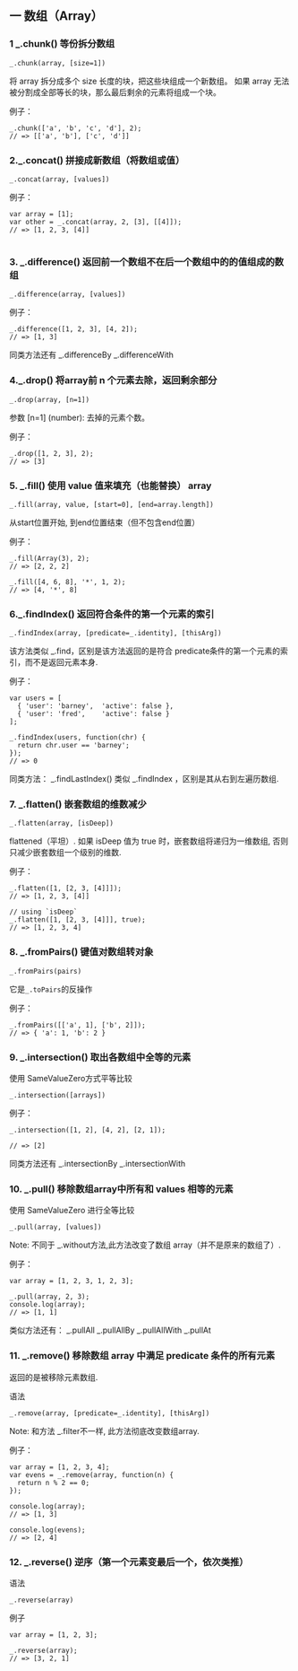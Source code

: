 ## 一 数组（Array）
### 1 _.chunk()  等份拆分数组


```
_.chunk(array, [size=1])

```

将 array 拆分成多个 size 长度的块，把这些块组成一个新数组。 如果 array 无法被分割成全部等长的块，那么最后剩余的元素将组成一个块。

例子：

```
_.chunk(['a', 'b', 'c', 'd'], 2);
// => [['a', 'b'], ['c', 'd']]
```
### 2._.concat() 拼接成新数组（将数组或值）


```
_.concat(array, [values])
```



例子：


```
var array = [1];
var other = _.concat(array, 2, [3], [[4]]);
// => [1, 2, 3, [4]]
 
```



### 3. _.difference() 返回前一个数组不在后一个数组中的的值组成的数组

```
_.difference(array, [values])
```



例子：

```
_.difference([1, 2, 3], [4, 2]);
// => [1, 3]
```

同类方法还有
_.differenceBy
_.differenceWith

### 4._.drop() 将array前 n 个元素去除，返回剩余部分


```
_.drop(array, [n=1])
```

参数
[n=1] (number): 去掉的元素个数。

例子：

```
_.drop([1, 2, 3], 2);
// => [3]
```



### 5. _.fill() 使用 value 值来填充（也能替换） array 


```
_.fill(array, value, [start=0], [end=array.length])
```

从start位置开始, 到end位置结束（但不包含end位置）

例子：



```
_.fill(Array(3), 2);
// => [2, 2, 2]

_.fill([4, 6, 8], '*', 1, 2);
// => [4, '*', 8]
```


### 6._.findIndex() 返回符合条件的第一个元素的索引


```
_.findIndex(array, [predicate=_.identity], [thisArg])
```

该方法类似 _.find，区别是该方法返回的是符合 predicate条件的第一个元素的索引，而不是返回元素本身. 

例子：



```
var users = [
  { 'user': 'barney',  'active': false },
  { 'user': 'fred',    'active': false }
];

_.findIndex(users, function(chr) {
  return chr.user == 'barney';
});
// => 0
```

同类方法：
_.findLastIndex()
类似 _.findIndex ，区别是其从右到左遍历数组. 

### 7. _.flatten() 嵌套数组的维数减少


```
_.flatten(array, [isDeep])
```

flattened（平坦）. 如果 isDeep 值为 true 时，嵌套数组将递归为一维数组, 否则只减少嵌套数组一个级别的维数.

例子：

```
_.flatten([1, [2, 3, [4]]]);
// => [1, 2, 3, [4]]

// using `isDeep`
_.flatten([1, [2, 3, [4]]], true);
// => [1, 2, 3, 4]
```


### 8. _.fromPairs() 键值对数组转对象


```
_.fromPairs(pairs)
```

它是`_.toPairs`的反操作

例子：

```
_.fromPairs([['a', 1], ['b', 2]]);
// => { 'a': 1, 'b': 2 }
```


### 9. _.intersection() 取出各数组中全等的元素

使用 SameValueZero方式平等比较


```
_.intersection([arrays])
```



例子：



```
_.intersection([1, 2], [4, 2], [2, 1]);

// => [2]
```


同类方法还有
_.intersectionBy
_.intersectionWith


### 10. _.pull() 移除数组array中所有和 values 相等的元素

使用 SameValueZero 进行全等比较 

```
_.pull(array, [values])
```

Note: 不同于 _.without方法,此方法改变了数组 array（并不是原来的数组了）.

例子：

```
var array = [1, 2, 3, 1, 2, 3];

_.pull(array, 2, 3);
console.log(array);
// => [1, 1]
```

类似方法还有：
_.pullAll
_.pullAllBy
_.pullAllWith
_.pullAt


### 11. _.remove() 移除数组 array 中满足 predicate 条件的所有元素 

返回的是被移除元素数组. 

语法

```
_.remove(array, [predicate=_.identity], [thisArg])
```

Note: 
和方法 _.filter不一样, 此方法彻底改变数组array.


例子：



```
var array = [1, 2, 3, 4];
var evens = _.remove(array, function(n) {
  return n % 2 == 0;
});

console.log(array);
// => [1, 3]

console.log(evens);
// => [2, 4]
```


### 12. _.reverse()  逆序（第一个元素变最后一个，依次类推）

语法


```
_.reverse(array)
```



例子


```
var array = [1, 2, 3];
 
_.reverse(array);
// => [3, 2, 1]
```





